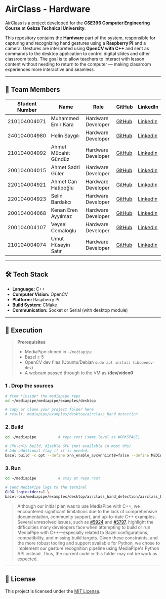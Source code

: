 # AirClass - Hardware

AirClass is a project developed for the **CSE396 Computer Engineering Course** at **Gebze Technical University**.

This repository contains the **Hardware** part of the system, responsible for capturing and recognizing hand gestures using a **Raspberry Pi** and a camera. Gestures are interpreted using **OpenCV with C++** and sent as commands to the desktop application to control digital slides and other classroom tools. The goal is to allow teachers to interact with lesson content without needing to return to the computer — making classroom experiences more interactive and seamless.

---

## 👥 Team Members

| Student Number  | Name                    | Role               | GitHub | LinkedIn |
|-----------------|-------------------------|--------------------|--------|----------|
| 210104004071    | Muhammed Emir Kara      | Hardware Developer | [GitHub](https://github.com/emirgit) | [LinkedIn](https://www.linkedin.com/in/muhammed-emir-kara-787605251/) |
| 240104004980    | Helin Saygılı           | Hardware Developer | [GitHub](#) | [LinkedIn](#) |
| 210104004092    | Ahmet Mücahit Gündüz    | Hardware Developer | [GitHub](#) | [LinkedIn](#) |
| 200104004015    | Ahmet Sadri Güler       | Hardware Developer | [GitHub](#) | [LinkedIn](#) |
| 220104004921    | Ahmet Can Hatipoğlu     | Hardware Developer | [GitHub](#) | [LinkedIn](#) |
| 220104004923    | Selin Bardakcı          | Hardware Developer | [GitHub](#) | [LinkedIn](#) |
| 200104004068    | Kenan Eren Ayyılmaz     | Hardware Developer | [GitHub](https://github.com/Erenayyilmaz) | [LinkedIn](https://www.linkedin.com/in/kenanerenayyilmaz/) |
| 200104004107    | Veysel Cemaloğlu        | Hardware Developer | [GitHub](https://github.com/veyselcmlgl) | [LinkedIn](https://www.linkedin.com/in/veyselcmlgl/) |
| 210104004074    | Umut Hüseyin Satır      | Hardware Developer | [GitHub](#) | [LinkedIn](#) |

---

## 🛠️ Tech Stack

- **Language:** C++
- **Computer Vision:** OpenCV
- **Platform:** Raspberry Pi
- **Build System:** CMake
- **Communication:** Socket or Serial (with desktop module)

---

## 📄 Execution

> **Prerequisites**
>
> * MediaPipe cloned in `~/mediapipe`
> * Bazel ≥ 5  
> * OpenCV dev files (Ubuntu/Debian `sudo apt install libopencv-dev`)
> * A webcam passed through to the VM as **/dev/video0**  


### 1 . Drop the sources

```bash
# from *inside* the mediapipe repo
cd ~/mediapipe/mediapipe/examples/desktop

# copy or clone your project folder here
# result: mediapipe/examples/desktop/airclass_hand_detection

```
### 2. Build
```bash
cd ~/mediapipe          # repo root (same level as WORKSPACE)

# CPU-only build, disable GPU (not available in most VMs)
# Add additional flag if it is needed.
bazel build -c opt --define xnn_enable_avxvnniint8=false --define MEDIAPIPE_DISABLE_GPU=1 mediapipe/examples/desktop/airclass_hand_detection:airclass_hand_detection

```

### 3. Run
```bash
cd ~/mediapipe          # stay at repo root

# send MediaPipe logs to the terminal
GLOG_logtostderr=1 \
bazel-bin/mediapipe/examples/desktop/airclass_hand_detection/airclass_hand_detection

```

> Although our initial plan was to use MediaPipe with C++, we encountered significant limitations due to the lack of comprehensive documentation, community support, and up-to-date C++ examples. Several unresolved issues, such as [#5924](https://github.com/google-ai-edge/mediapipe/issues/5924) and [#5797](https://github.com/google-ai-edge/mediapipe/issues/5797), highlight the difficulties many developers face when attempting to build or run MediaPipe with C++—especially related to Bazel configurations, compatibility, and missing build targets. Given these constraints, and the more robust tooling and support available for Python, we chose to implement our gesture recognition pipeline using MediaPipe's Python API instead. Thus, the current code in this folder may not be work as expected.


---

## 📄 License

This project is licensed under the [MIT License](LICENSE).
